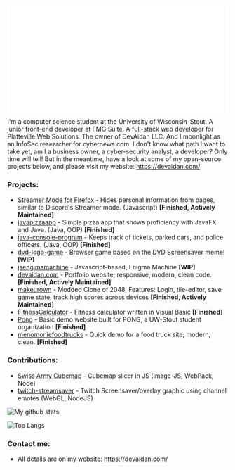 ![Hi there 👋, I'm Aidan](img.svg)  
I'm a computer science student at the University of Wisconsin-Stout. A junior front-end developer at FMG Suite. A full-stack web developer for Platteville Web Solutions. The owner of DevAidan LLC. And I moonlight as an InfoSec researcher for cybernews.com. I don't know what path I want to take yet, am I a business owner, a cyber-security analyst, a developer? Only time will tell! But in the meantime, have a look at some of my open-source projects below, and please visit my website: https://devaidan.com/

### Projects:
- [Streamer Mode for Firefox](https://github.com/AidanSpeakss/streamer-mode-for-firefox) - Hides personal information from pages, similar to Discord's Streamer mode. (Javascript) **[Finished, Actively Maintained]**
- [javapizzaapp](https://github.com/AidanSpeakss/javapizzaapp) - Simple pizza app that shows proficiency with JavaFX and Java. (Java, OOP) **[Finished]**
- [java-console-program](https://github.com/AidanSpeakss/java-console-program) - Keeps track of tickets, parked cars, and police officers. (Java, OOP) **[Finished]** 
- [dvd-logo-game](https://github.com/AidanSpeakss/dvd-logo-game) - Browser game based on the DVD Screensaver meme! **[WIP]**  
- [jsengimamachine](https://github.com/AidanSpeakss/jsenigmamachine) - Javascript-based, Enigma Machine **[WIP]**  
- [devaidan.com](https://www.devaidan.com) - Portfolio website; responsive, modern, clean code. **[Finished, Actively Maintained]**  
- [makeurown](https://github.com/AidanSpeakss/makeurown) - Modded Clone of 2048, Features: Login, tile-editor, save game state, track high scores across devices **[Finished, Actively Maintained]**  
- [FitnessCalculator](https://github.com/AidanSpeakss/FitnessCalculator) - Fitness calculator written in Visual Basic **[Finished]**  
- [Pong](https://github.com/AidanSpeakss/pongwebsite) - Basic demo website built for PONG, a UW-Stout student organization **[Finished]**  
- [menomoniefoodtrucks](https://github.com/AidanSpeakss/menomoniefoodtrucks) - Quick demo for a food truck site; modern, clean. **[Finished]**  

### Contributions:
- [Swiss Army Cubemap](https://github.com/hieyou1/swiss-army-cubemap) - Cubemap slicer in JS (Image-JS, WebPack, Node)
- [twitch-streamsaver](https://github.com/hieyou1/twitch-streamsaver) - Twitch Screensaver/overlay graphic using channel emotes (WebGL, NodeJS)

![My github stats](https://github-readme-stats.vercel.app/api?username=AidanSpeakss)

![Top Langs](https://github-readme-stats.vercel.app/api/top-langs/?username=AidanSpeakss&layout=compact)

### Contact me:

- All details are on my website: https://devaidan.com/
